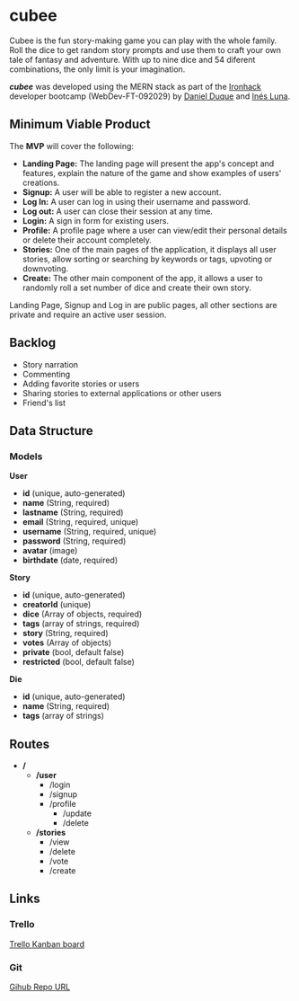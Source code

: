 # cubee

Cubee is the fun story-making game you can play with the whole family. Roll the dice to get random story prompts and use them to craft your own tale of fantasy and adventure. With up to nine dice and 54 diferent combinations, the only limit is your imagination.

***cubee*** was developed using the MERN stack as part of the [Ironhack](https://www.ironhack.com/) developer bootcamp (WebDev-FT-092029) by [Daniel Duque](https://github.com/fx2000/) and [Inés Luna](https://github.com/InesLuna/).

## Minimum Viable Product

The __MVP__ will cover the following:

- __Landing Page:__ The landing page will present the app's concept and features, explain the nature of the game and show examples of users' creations.
- __Signup:__ A user will be able to register a new account.
- __Log In:__ A user can log in using their username and password.
- __Log out:__ A user can close their session at any time.
- __Login:__ A sign in form for existing users.
- __Profile:__ A profile page where a user can view/edit their personal details or delete their account completely.
- __Stories:__ One of the main pages of the application, it displays all user stories, allow sorting or searching by keywords or tags, upvoting or downvoting.
- __Create:__ The other main component of the app, it allows a user to randomly roll a set number of dice and create their own story.

Landing Page, Signup and Log in are public pages, all other sections are private and require an active user session.

## Backlog

- Story narration
- Commenting
- Adding favorite stories or users
- Sharing stories to external applications or other users
- Friend's list

## Data Structure

### Models

__User__
  - __id__ (unique, auto-generated)
  - __name__ (String, required)
  - __lastname__ (String, required)
  - __email__ (String, required, unique)
  - __username__ (String, required, unique)
  - __password__ (String, required)
  - __avatar__ (image)
  - __birthdate__ (date, required)
  
__Story__
  - __id__ (unique, auto-generated)
  - __creatorId__ (unique)
  - __dice__ (Array of objects, required)
  - __tags__ (array of strings, required)
  - __story__ (String, required)
  - __votes__ (Array of objects)
  - __private__ (bool, default false)
  - __restricted__ (bool, default false)

__Die__
  - __id__ (unique, auto-generated)
  - __name__ (String, required)
  - __tags__ (array of strings)

## Routes

- __/__
  - __/user__
    - /login
    - /signup
    - /profile
      - /update
      - /delete
  - __/stories__
    - /view
    - /delete
    - /vote
    - /create

## Links

### Trello
[Trello Kanban board](https://trello.com/b/RqyUq6AP/cubee)

### Git
[Gihub Repo URL](https://github.com/fx2000/cubee)
